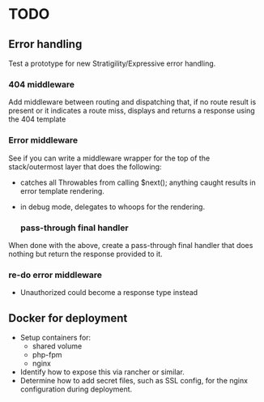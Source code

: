 # TODO

## Error handling

Test a prototype for new Stratigility/Expressive error handling.

### 404 middleware

Add middleware between routing and dispatching that, if no route result is
present or it indicates a route miss, displays and returns a response using the
404 template

### Error middleware

See if you can write a middleware wrapper for the top of the stack/outermost
layer that does the following:

- catches all Throwables from calling $next(); anything caught results in error
  template rendering.
- in debug mode, delegates to whoops for the rendering.

    ### pass-through final handler

When done with the above, create a pass-through final handler that does nothing
but return the response provided to it.

### re-do error middleware

- Unauthorized could become a response type instead

## Docker for deployment

- Setup containers for:
  - shared volume
  - php-fpm
  - nginx
- Identify how to expose this via rancher or similar.
- Determine how to add secret files, such as SSL config, for the nginx
  configuration during deployment.

